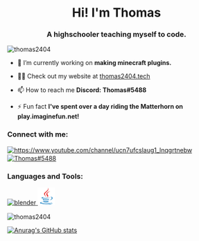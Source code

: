 <h1 align="center">Hi! I'm Thomas</h1>
<h3 align="center">A highschooler teaching myself to code.</h3>

<p align="left"> <img src="https://komarev.com/ghpvc/?username=thomas2404&label=Profile%20views&color=0e75b6&style=flat" alt="thomas2404" /> </p>

- 🔭 I’m currently working on **making minecraft plugins.**

- 👨‍💻 Check out my website at [thomas2404.tech](thomas2404.tech)

- 📫 How to reach me **Discord: Thomas#5488**

- ⚡ Fun fact **I've spent over a day riding the Matterhorn on play.imaginefun.net!**

<h3 align="left">Connect with me:</h3>
<p align="left">
<a href="https://www.youtube.com/c/https://www.youtube.com/channel/ucn7ufcslaug1_lnqgrtnebw" target="blank"><img align="center" src="https://cdn.jsdelivr.net/npm/simple-icons@3.0.1/icons/youtube.svg" alt="https://www.youtube.com/channel/ucn7ufcslaug1_lnqgrtnebw" height="30" width="40" /></a>
<a href="https://discord.gg/Thomas#5488" target="blank"><img align="center" src="https://cdn.jsdelivr.net/npm/simple-icons@3.0.1/icons/discord.svg" alt="Thomas#5488" height="30" width="40" /></a>
</p>

<h3 align="left">Languages and Tools:</h3>
<p align="left"> <a href="https://www.blender.org/" target="_blank"> <img src="https://download.blender.org/branding/community/blender_community_badge_white.svg" alt="blender" width="40" height="40"/> </a> <a href="https://www.java.com" target="_blank"> <img src="https://raw.githubusercontent.com/devicons/devicon/master/icons/java/java-original.svg" alt="java" width="40" height="40"/> </a> </p>

<p><img align="center" src="https://github-readme-streak-stats.herokuapp.com/?user=thomas2404&" alt="thomas2404" /></p>

[![Anurag's GitHub stats](https://github-readme-stats.vercel.app/api?username=thomas2404)](https://github.com/anuraghazra/github-readme-stats&theme=radical)

